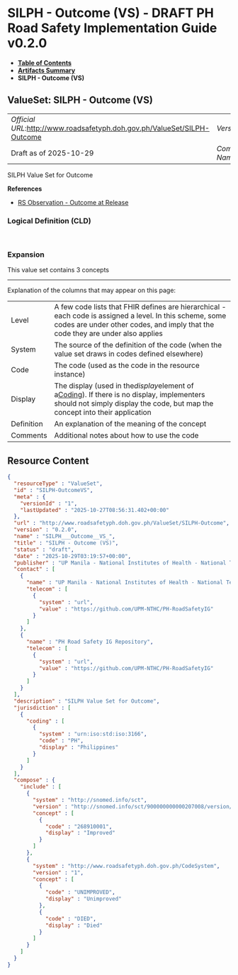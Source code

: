 # SILPH - Outcome (VS) - DRAFT PH Road Safety Implementation Guide v0.2.0

* [**Table of Contents**](toc.md)
* [**Artifacts Summary**](artifacts.md)
* **SILPH - Outcome (VS)**

## ValueSet: SILPH - Outcome (VS) 

| | |
| :--- | :--- |
| *Official URL*:http://www.roadsafetyph.doh.gov.ph/ValueSet/SILPH-Outcome | *Version*:0.2.0 |
| Draft as of 2025-10-29 | *Computable Name*:SILPH___Outcome__VS_ |

 
SILPH Value Set for Outcome 

 **References** 

* [RS Observation - Outcome at Release](StructureDefinition-rs-observation-outcome-release.md)

### Logical Definition (CLD)

 

### Expansion

This value set contains 3 concepts

-------

 Explanation of the columns that may appear on this page: 

| | |
| :--- | :--- |
| Level | A few code lists that FHIR defines are hierarchical - each code is assigned a level. In this scheme, some codes are under other codes, and imply that the code they are under also applies |
| System | The source of the definition of the code (when the value set draws in codes defined elsewhere) |
| Code | The code (used as the code in the resource instance) |
| Display | The display (used in the*display*element of a[Coding](http://hl7.org/fhir/R4/datatypes.html#Coding)). If there is no display, implementers should not simply display the code, but map the concept into their application |
| Definition | An explanation of the meaning of the concept |
| Comments | Additional notes about how to use the code |



## Resource Content

```json
{
  "resourceType" : "ValueSet",
  "id" : "SILPH-OutcomeVS",
  "meta" : {
    "versionId" : "1",
    "lastUpdated" : "2025-10-27T08:56:31.402+00:00"
  },
  "url" : "http://www.roadsafetyph.doh.gov.ph/ValueSet/SILPH-Outcome",
  "version" : "0.2.0",
  "name" : "SILPH___Outcome__VS_",
  "title" : "SILPH - Outcome (VS)",
  "status" : "draft",
  "date" : "2025-10-29T03:19:57+00:00",
  "publisher" : "UP Manila - National Institutes of Health - National Telehealth Center",
  "contact" : [
    {
      "name" : "UP Manila - National Institutes of Health - National Telehealth Center",
      "telecom" : [
        {
          "system" : "url",
          "value" : "https://github.com/UPM-NTHC/PH-RoadSafetyIG"
        }
      ]
    },
    {
      "name" : "PH Road Safety IG Repository",
      "telecom" : [
        {
          "system" : "url",
          "value" : "https://github.com/UPM-NTHC/PH-RoadSafetyIG"
        }
      ]
    }
  ],
  "description" : "SILPH Value Set for Outcome",
  "jurisdiction" : [
    {
      "coding" : [
        {
          "system" : "urn:iso:std:iso:3166",
          "code" : "PH",
          "display" : "Philippines"
        }
      ]
    }
  ],
  "compose" : {
    "include" : [
      {
        "system" : "http://snomed.info/sct",
        "version" : "http://snomed.info/sct/900000000000207008/version/20241001",
        "concept" : [
          {
            "code" : "268910001",
            "display" : "Improved"
          }
        ]
      },
      {
        "system" : "http://www.roadsafetyph.doh.gov.ph/CodeSystem",
        "version" : "1",
        "concept" : [
          {
            "code" : "UNIMPROVED",
            "display" : "Unimproved"
          },
          {
            "code" : "DIED",
            "display" : "Died"
          }
        ]
      }
    ]
  }
}

```
